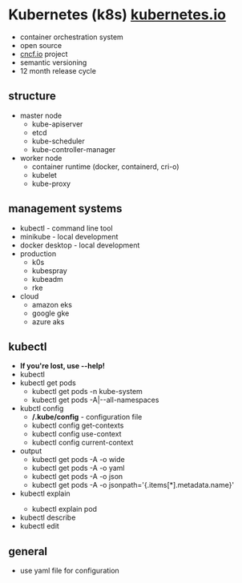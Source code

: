 # Kubernetes (k8s) [kubernetes.io](https://kubernetes.io) 
- container orchestration system
- open source
- [cncf.io](https://cncf.io) project
- semantic versioning
- 12 month release cycle

## structure
- master node
  - kube-apiserver
  - etcd
  - kube-scheduler
  - kube-controller-manager
- worker node
  - container runtime (docker, containerd, cri-o)
  - kubelet
  - kube-proxy

## management systems
- kubectl - command line tool
- minikube - local development
- docker desktop - local development
- production
  - k0s
  - kubespray
  - kubeadm
  - rke
- cloud
  - amazon eks
  - google gke
  - azure aks

## kubectl
- **If you're lost, use --help!**
- kubectl <verb> <resource> <name>
- kubectl get pods
  - kubectl get pods -n kube-system
  - kubectl get pods -A|--all-namespaces
- kubctl config
  - **/.kube/config** - configuration file
  - kubectl config get-contexts
  - kubectl config use-context <context>
  - kubectl config current-context
- output
  - kubectl get pods -A -o wide
  - kubectl get pods -A -o yaml
  - kubectl get pods -A -o json
  - kubectl get pods -A -o jsonpath='{.items[*].metadata.name}'
- kubectl explain <resource>
  - kubectl explain pod
- kubectl describe <resource> <name>
- kubectl edit <resource> <name>

## general
- use yaml file for configuration